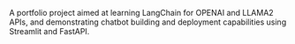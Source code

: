 A portfolio project aimed at learning LangChain for OPENAI and LLAMA2 APIs, and demonstrating chatbot building and deployment capabilities using Streamlit and FastAPI.